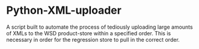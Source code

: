 # Python-XML-uploader
A script built to automate the process of tediously uploading large amounts of XMLs to the WSD product-store within a specified order. This is necessary in order for the regression store to pull in the correct order.

